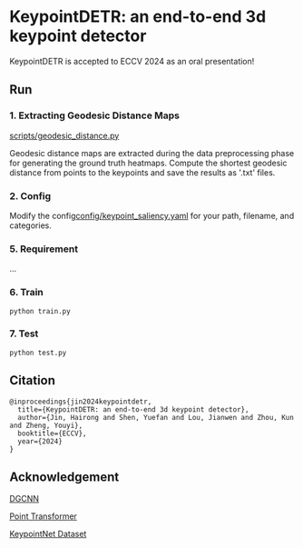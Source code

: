 # KeypointDETR: an end-to-end 3d keypoint detector

KeypointDETR is accepted to ECCV 2024 as an oral presentation!

## Run

### 1. Extracting Geodesic Distance Maps

[scripts/geodesic_distance.py](https://github.com/bibi547/KeypointDETR/blob/master/scripts/geodesic_distance.py)

Geodesic distance maps are extracted during the data preprocessing phase for generating the ground truth heatmaps. 
Compute the shortest geodesic distance from points to the keypoints and save the results as '.txt' files.

### 2. Config

Modify the config[config/keypoint_saliency.yaml](https://github.com/bibi547/KeypointDETR/blob/master/config/keypoint_saliency.yaml) for your path, filename, and categories.

### 5. Requirement

...

### 6. Train

```
python train.py
```


### 7. Test

```
python test.py
```

## Citation

```
@inproceedings{jin2024keypointdetr,
  title={KeypointDETR: an end-to-end 3d keypoint detector},
  author={Jin, Hairong and Shen, Yuefan and Lou, Jianwen and Zhou, Kun and Zheng, Youyi},
  booktitle={ECCV},
  year={2024}
}
```

## Acknowledgement

[DGCNN](https://github.com/WangYueFt/dgcnn)

[Point Transformer](https://github.com/qq456cvb/Point-Transformers)

[KeypointNet Dataset](https://github.com/qq456cvb/KeypointNet.git)

